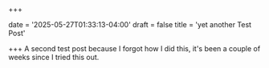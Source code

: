 +++

date = '2025-05-27T01:33:13-04:00'
draft = false
title = 'yet another Test Post'

+++
A second test post because I forgot how I did this, it's been a couple of weeks since I tried this out.
